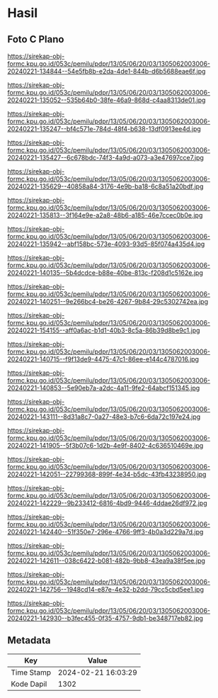 # Hasil

## Foto C Plano

https://sirekap-obj-formc.kpu.go.id/053c/pemilu/pdpr/13/05/06/20/03/1305062003006-20240221-134844--54e5fb8b-e2da-4de1-844b-d6b5688eae6f.jpg

https://sirekap-obj-formc.kpu.go.id/053c/pemilu/pdpr/13/05/06/20/03/1305062003006-20240221-135052--535b64b0-38fe-46a9-868d-c4aa8313de01.jpg

https://sirekap-obj-formc.kpu.go.id/053c/pemilu/pdpr/13/05/06/20/03/1305062003006-20240221-135247--bf4c571e-784d-48f4-b638-13df0913ee4d.jpg

https://sirekap-obj-formc.kpu.go.id/053c/pemilu/pdpr/13/05/06/20/03/1305062003006-20240221-135427--6c678bdc-74f3-4a9d-a073-a3e47697cce7.jpg

https://sirekap-obj-formc.kpu.go.id/053c/pemilu/pdpr/13/05/06/20/03/1305062003006-20240221-135629--40858a84-3176-4e9b-ba18-6c8a51a20bdf.jpg

https://sirekap-obj-formc.kpu.go.id/053c/pemilu/pdpr/13/05/06/20/03/1305062003006-20240221-135813--3f164e9e-a2a8-48b6-a185-46e7ccec0b0e.jpg

https://sirekap-obj-formc.kpu.go.id/053c/pemilu/pdpr/13/05/06/20/03/1305062003006-20240221-135942--abf158bc-573e-4093-93d5-85f074a435d4.jpg

https://sirekap-obj-formc.kpu.go.id/053c/pemilu/pdpr/13/05/06/20/03/1305062003006-20240221-140135--5b4dcdce-b88e-40be-813c-f208d1c5162e.jpg

https://sirekap-obj-formc.kpu.go.id/053c/pemilu/pdpr/13/05/06/20/03/1305062003006-20240221-140251--9e266bc4-be26-4267-9b84-29c5302742ea.jpg

https://sirekap-obj-formc.kpu.go.id/053c/pemilu/pdpr/13/05/06/20/03/1305062003006-20240221-154155--aff0a6ac-b1d1-40b3-8c5a-86b39d8be9c1.jpg

https://sirekap-obj-formc.kpu.go.id/053c/pemilu/pdpr/13/05/06/20/03/1305062003006-20240221-140715--f9f13de9-4475-47c1-86ee-e144c4787016.jpg

https://sirekap-obj-formc.kpu.go.id/053c/pemilu/pdpr/13/05/06/20/03/1305062003006-20240221-140853--5e90eb7a-a2dc-4a11-9fe2-64abcf151345.jpg

https://sirekap-obj-formc.kpu.go.id/053c/pemilu/pdpr/13/05/06/20/03/1305062003006-20240221-143111--8d31a8c7-0a27-48e3-b7c6-6da72c197e24.jpg

https://sirekap-obj-formc.kpu.go.id/053c/pemilu/pdpr/13/05/06/20/03/1305062003006-20240221-141905--5f3b07c6-1d2b-4e9f-8402-4c636510469e.jpg

https://sirekap-obj-formc.kpu.go.id/053c/pemilu/pdpr/13/05/06/20/03/1305062003006-20240221-142051--22799368-899f-4e34-b5dc-43fb43238950.jpg

https://sirekap-obj-formc.kpu.go.id/053c/pemilu/pdpr/13/05/06/20/03/1305062003006-20240221-142229--9b233412-6816-4bd9-9446-4ddae26df972.jpg

https://sirekap-obj-formc.kpu.go.id/053c/pemilu/pdpr/13/05/06/20/03/1305062003006-20240221-142440--51f350e7-296e-4766-9ff3-4b0a3d229a7d.jpg

https://sirekap-obj-formc.kpu.go.id/053c/pemilu/pdpr/13/05/06/20/03/1305062003006-20240221-142611--038c6422-b081-482b-9bb8-43ea9a38f5ee.jpg

https://sirekap-obj-formc.kpu.go.id/053c/pemilu/pdpr/13/05/06/20/03/1305062003006-20240221-142756--1948cd14-e87e-4e32-b2dd-79cc5cbd5ee1.jpg

https://sirekap-obj-formc.kpu.go.id/053c/pemilu/pdpr/13/05/06/20/03/1305062003006-20240221-142930--b3fec455-0f35-4757-9db1-be348717eb82.jpg


## Metadata

| Key        | Value               |
| ---------- | ------------------- |
| Time Stamp | 2024-02-21 16:03:29 |
| Kode Dapil | 1302                |



